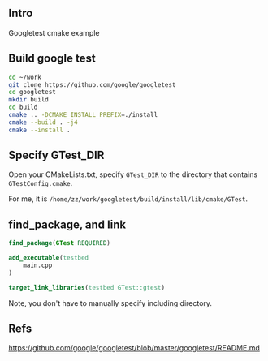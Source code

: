 ## Intro
Googletest cmake example

## Build google test

```bash
cd ~/work
git clone https://github.com/google/googletest
cd googletest
mkdir build
cd build
cmake .. -DCMAKE_INSTALL_PREFIX=./install
cmake --build . -j4
cmake --install .
```

## Specify GTest_DIR

Open your CMakeLists.txt, specify `GTest_DIR` to the directory that contains `GTestConfig.cmake`.

For me, it is `/home/zz/work/googletest/build/install/lib/cmake/GTest`.


## find_package, and link
```cmake
find_package(GTest REQUIRED)

add_executable(testbed
    main.cpp
)

target_link_libraries(testbed GTest::gtest)
```
Note, you don't have to manually specify including directory.

## Refs
https://github.com/google/googletest/blob/master/googletest/README.md